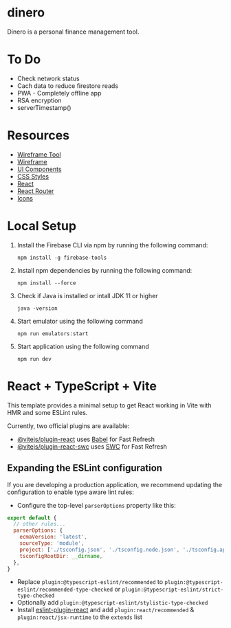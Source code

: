 # dinero
Dinero is a personal finance management tool.

# To Do
- Check network status
- Cach data to reduce firestore reads
- PWA - Completely offline app 
- RSA encryption
- serverTimestamp()

# Resources
- [Wireframe Tool](https://www.tldraw.com/)
- [Wireframe](https://www.tldraw.com/r/zFw4AI91pF3ai9qmW_UQc?v=-1285,-886,6678,3914&p=page)
- [UI Components](https://ui.shadcn.com/docs/components/accordion)
- [CSS Styles](https://tailwindcss.com/docs/container)
- [React](https://react.dev/learn)
- [React Router](https://reactrouter.com/en/main/start/overview)
- [Icons](https://lucide.dev/icons/)

# Local Setup

1) Install the Firebase CLI via npm by running the following command:
    ```
    npm install -g firebase-tools
    ```
2) Install npm dependencies by running the following command:
    ```
    npm install --force
    ```
3) Check if Java is installed or intall JDK 11 or higher
    ```
    java -version
    ```
4) Start emulator using the following command
    ```
    npm run emulators:start
    ```
5) Start application using the following command
    ```
    npm run dev
    ```

# React + TypeScript + Vite

This template provides a minimal setup to get React working in Vite with HMR and some ESLint rules.

Currently, two official plugins are available:

- [@vitejs/plugin-react](https://github.com/vitejs/vite-plugin-react/blob/main/packages/plugin-react/README.md) uses [Babel](https://babeljs.io/) for Fast Refresh
- [@vitejs/plugin-react-swc](https://github.com/vitejs/vite-plugin-react-swc) uses [SWC](https://swc.rs/) for Fast Refresh

## Expanding the ESLint configuration

If you are developing a production application, we recommend updating the configuration to enable type aware lint rules:

- Configure the top-level `parserOptions` property like this:

```js
export default {
  // other rules...
  parserOptions: {
    ecmaVersion: 'latest',
    sourceType: 'module',
    project: ['./tsconfig.json', './tsconfig.node.json', './tsconfig.app.json'],
    tsconfigRootDir: __dirname,
  },
}
```

- Replace `plugin:@typescript-eslint/recommended` to `plugin:@typescript-eslint/recommended-type-checked` or `plugin:@typescript-eslint/strict-type-checked`
- Optionally add `plugin:@typescript-eslint/stylistic-type-checked`
- Install [eslint-plugin-react](https://github.com/jsx-eslint/eslint-plugin-react) and add `plugin:react/recommended` & `plugin:react/jsx-runtime` to the `extends` list